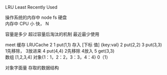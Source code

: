 LRU Least Recently Used

操作系统的内存中
node fs
硬盘  
  内存中 CPU  小  快， N 

  容量是多少  超过容量后淘汰的机制
  最近最少使用

  meet 缓存 
  LRUCache
    2 
  1 put(1,1) 存入  [下标 值] 
   {key:val}
  2 put(2,2)
  3 put(3,3)   1先移除， 3放进来
  4 put(4,4)   2先移除   4放入
  5 get(3,3)   
  数组 [1,2,3,4] 对象{1：1，2：2，3：3，4：4}   0（1）  
  
  对象字面量  存取的数据结构
  